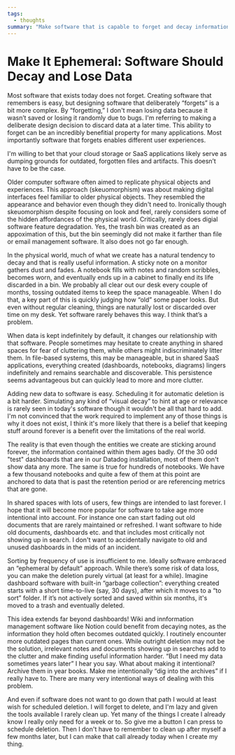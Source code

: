 ```yaml
---
tags:
  - thoughts
summary: "Make software that is capable to forget and decay information."
---
```


# Make It Ephemeral: Software Should Decay and Lose Data

Most software that exists today does not forget.  Creating software that
remembers is easy, but designing software that deliberately “forgets” is
a bit more complex.  By “forgetting,” I don't mean losing data because it
wasn’t saved or losing it randomly due to bugs.  I'm referring to making a
deliberate design decision to discard data at a later time.  This ability
to forget can be an incredibly benefitial property for many applications.
Most importantly software that forgets enables different user experiences.

I'm willing to bet that your cloud storage or SaaS applications likely
serve as dumping grounds for outdated, forgotten files and artifacts.
This doesn’t have to be the case.

Older computer software often aimed to replicate physical objects and
experiences.  This approach (skeuomorphism) was about making digital
interfaces feel familiar to older physical objects.  They resembled the
appearance and behavior even though they didn't need to.  Ironically
though skeuomorphism despite focusing on look and feel, rarely considers
some of the hidden affordances of the physical world.  Critically, rarely
does digial software feature degradation.  Yes, the trash bin was created
as an appoximation of this, but the bin seemingly did not make it farther
than file or email management software.  It also does not go far enough.

In the physical world, much of what we create has a natural tendency to
decay and that is really useful information.  A sticky note on a monitor
gathers dust and fades.  A notebook fills with notes and random scribbles,
becomes worn, and eventually ends up in a cabinet to finally end its
life discarded in a bin.  We probably all clear out our desk every couple
of months, tossing outdated items to keep the space manageable.  When I do
that, a key part of this is quickly judging how “old” some paper looks.
But even without regular cleaning, things are naturally lost or discarded
over time on my desk.  Yet software rarely behaves this way.  I think
that’s a problem.

When data is kept indefinitely by default, it changes our relationship
with that software.  People sometimes may hesitate to create anything in
shared spaces for fear of cluttering them, while others might
indiscriminately litter them.  In file-based systems, this may be
manageable, but in shared SaaS applications, everything created
(dashboards, notebooks, diagrams) lingers indefinitely and remains
searchable and discoverable.  This persistence seems advantageous but can
quickly lead to more and more clutter.

Adding new data to software is easy.  Scheduling it for automatic deletion
is a bit harder.  Simulating any kind of “visual decay” to hint at age or
relevance is rarely seen in today's software though it wouldn't be all
that hard to add.  I'm not convinced that the work required to implement
any of those things is why it does not exist, I think it's more likely
that there is a belief that keeping stuff around forever is a benefit over
the limitations of the real world.

The reality is that even though the entities we create are sticking around
forever, the information contained within them ages badly.  Of the 30 odd
"test" dashboards that are in our Datadog installation, most of them don't
show data any more.  The same is true for hundreds of notebooks.  We have
a few thousand notebooks and quite a few of them at this point are
anchored to data that is past the retention period or are referencing
metrics that are gone.

In shared spaces with lots of users, few things are intended to last
forever.  I hope that it will become more popular for software to take age
more intentional into account.  For instance one can start fading out old
documents that are rarely maintained or refreshed.  I want software to hide
old documents, dashboards etc. and that includes most critically not
showing up in search.  I don't want to accidentally navigate to old and
unused dashboards in the mids of an incident.

Sorting by frequency of use is insufficient to me.  Ideally software
embraced an “ephemeral by default” approach.  While there’s some risk of
data loss, you can make the deletion purely virtual (at least for a
while).  Imagine dashboard software with built-in “garbage collection”:
everything created starts with a short time-to-live (say, 30 days), after
which it moves to a “to sort” folder.  If it’s not actively sorted and
saved within six months, it's moved to a trash and eventually deleted.

This idea extends far beyond dashboards!  Wiki and innformation management
software like Notion could benefit from decaying notes, as the information
they hold often becomes outdated quickly.  I routinely encounter more
outdated pages than current ones.  While outright deletion may not be the
solution, irrelevant notes and documents showing up in searches add to the
clutter and make finding useful information harder.  “But I need my data
sometimes years later” I hear you say.  What about making it intentional?
Archive them in year books.  Make me intentionally “dig into the archives”
if I really have to.  There are many very intentional ways of dealing with
this problem.

And even if software does not want to go down that path I would at least
wish for scheduled deletion.  I will forget to delete, and I'm lazy and
given the tools available I rarely clean up.  Yet many of the things I
create I already know I really only need for a week or to.  So give me a
button I can press to schedule deletion.  Then I don't have to remember to
clean up after myself a few months later, but I can make that call already
today when I create my thing.
